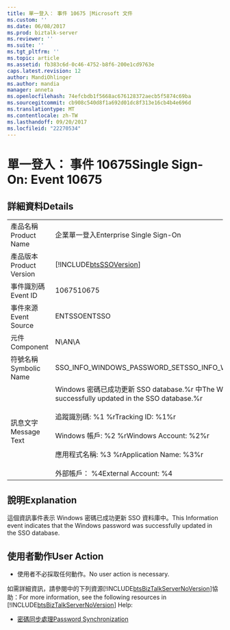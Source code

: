 ```yaml
---
title: 單一登入： 事件 10675 |Microsoft 文件
ms.custom: ''
ms.date: 06/08/2017
ms.prod: biztalk-server
ms.reviewer: ''
ms.suite: ''
ms.tgt_pltfrm: ''
ms.topic: article
ms.assetid: fb383c6d-0c46-4752-b8f6-200e1cd9763e
caps.latest.revision: 12
author: MandiOhlinger
ms.author: mandia
manager: anneta
ms.openlocfilehash: 74efcbdb1f5668ac676128372aecb5f5874c69ba
ms.sourcegitcommit: cb908c540d8f1a692d01dc8f313e16cb4b4e696d
ms.translationtype: MT
ms.contentlocale: zh-TW
ms.lasthandoff: 09/20/2017
ms.locfileid: "22270534"
---
```

# <a name="single-sign-on-event-10675"></a><span data-ttu-id="2d4d1-102">單一登入： 事件 10675</span><span class="sxs-lookup"><span data-stu-id="2d4d1-102">Single Sign-On: Event 10675</span></span>
## <a name="details"></a><span data-ttu-id="2d4d1-103">詳細資料</span><span class="sxs-lookup"><span data-stu-id="2d4d1-103">Details</span></span>  
  
|||  
|-|-|  
|<span data-ttu-id="2d4d1-104">產品名稱</span><span class="sxs-lookup"><span data-stu-id="2d4d1-104">Product Name</span></span>|<span data-ttu-id="2d4d1-105">企業單一登入</span><span class="sxs-lookup"><span data-stu-id="2d4d1-105">Enterprise Single Sign-On</span></span>|  
|<span data-ttu-id="2d4d1-106">產品版本</span><span class="sxs-lookup"><span data-stu-id="2d4d1-106">Product Version</span></span>|[!INCLUDE[btsSSOVersion](../includes/btsssoversion-md.md)]|  
|<span data-ttu-id="2d4d1-107">事件識別碼</span><span class="sxs-lookup"><span data-stu-id="2d4d1-107">Event ID</span></span>|<span data-ttu-id="2d4d1-108">10675</span><span class="sxs-lookup"><span data-stu-id="2d4d1-108">10675</span></span>|  
|<span data-ttu-id="2d4d1-109">事件來源</span><span class="sxs-lookup"><span data-stu-id="2d4d1-109">Event Source</span></span>|<span data-ttu-id="2d4d1-110">ENTSSO</span><span class="sxs-lookup"><span data-stu-id="2d4d1-110">ENTSSO</span></span>|  
|<span data-ttu-id="2d4d1-111">元件</span><span class="sxs-lookup"><span data-stu-id="2d4d1-111">Component</span></span>|<span data-ttu-id="2d4d1-112">N\A</span><span class="sxs-lookup"><span data-stu-id="2d4d1-112">N\A</span></span>|  
|<span data-ttu-id="2d4d1-113">符號名稱</span><span class="sxs-lookup"><span data-stu-id="2d4d1-113">Symbolic Name</span></span>|<span data-ttu-id="2d4d1-114">SSO_INFO_WINDOWS_PASSWORD_SET</span><span class="sxs-lookup"><span data-stu-id="2d4d1-114">SSO_INFO_WINDOWS_PASSWORD_SET</span></span>|  
|<span data-ttu-id="2d4d1-115">訊息文字</span><span class="sxs-lookup"><span data-stu-id="2d4d1-115">Message Text</span></span>|<span data-ttu-id="2d4d1-116">Windows 密碼已成功更新 SSO database.%r 中</span><span class="sxs-lookup"><span data-stu-id="2d4d1-116">The Windows password was successfully updated in the SSO database.%r</span></span><br /><br /> <span data-ttu-id="2d4d1-117">追蹤識別碼: %1 %r</span><span class="sxs-lookup"><span data-stu-id="2d4d1-117">Tracking ID: %1%r</span></span><br /><br /> <span data-ttu-id="2d4d1-118">Windows 帳戶: %2 %r</span><span class="sxs-lookup"><span data-stu-id="2d4d1-118">Windows Account: %2%r</span></span><br /><br /> <span data-ttu-id="2d4d1-119">應用程式名稱: %3 %r</span><span class="sxs-lookup"><span data-stu-id="2d4d1-119">Application Name: %3%r</span></span><br /><br /> <span data-ttu-id="2d4d1-120">外部帳戶： %4</span><span class="sxs-lookup"><span data-stu-id="2d4d1-120">External Account: %4</span></span>|  
  
## <a name="explanation"></a><span data-ttu-id="2d4d1-121">說明</span><span class="sxs-lookup"><span data-stu-id="2d4d1-121">Explanation</span></span>  
 <span data-ttu-id="2d4d1-122">這個資訊事件表示 Windows 密碼已成功更新 SSO 資料庫中。</span><span class="sxs-lookup"><span data-stu-id="2d4d1-122">This Information event indicates that the Windows password was successfully updated in the SSO database.</span></span>  
  
## <a name="user-action"></a><span data-ttu-id="2d4d1-123">使用者動作</span><span class="sxs-lookup"><span data-stu-id="2d4d1-123">User Action</span></span>  
  
-   <span data-ttu-id="2d4d1-124">使用者不必採取任何動作。</span><span class="sxs-lookup"><span data-stu-id="2d4d1-124">No user action is necessary.</span></span>  
  
 <span data-ttu-id="2d4d1-125">如需詳細資訊，請參閱中的下列資源[!INCLUDE[btsBizTalkServerNoVersion](../includes/btsbiztalkservernoversion-md.md)]協助：</span><span class="sxs-lookup"><span data-stu-id="2d4d1-125">For more information, see the following resources in [!INCLUDE[btsBizTalkServerNoVersion](../includes/btsbiztalkservernoversion-md.md)] Help:</span></span>  
  
-   [<span data-ttu-id="2d4d1-126">密碼同步處理</span><span class="sxs-lookup"><span data-stu-id="2d4d1-126">Password Synchronization</span></span>](../core/password-synchronization2.md)